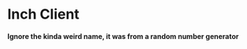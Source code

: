 <b><h1>Inch Client</h1><b>
  <h4>Ignore the kinda weird name, it was from a random number generator</h4>
